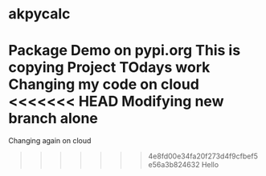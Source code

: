 # akpycalc
Package Demo on pypi.org
This is copying Project
TOdays work
Changing my code on cloud
<<<<<<< HEAD
Modifying new branch alone
=======
Changing again on cloud
>>>>>>> 4e8fd00e34fa20f273d4f9cfbef5e56a3b824632
Hello
